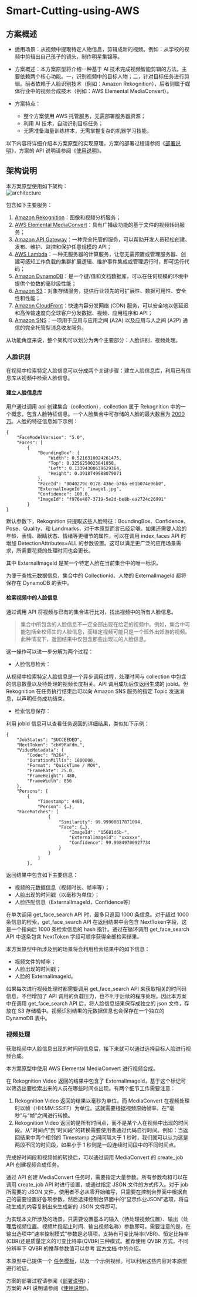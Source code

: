 # Smart-Cutting-using-AWS

## 方案概述

- 适用场景：从视频中提取特定人物信息，剪辑成新的视频。例如：从学校的视频中剪辑出自己孩子的镜头，制作明星集锦等。

- 方案概述：本方案原型将介绍一种基于 AI 技术完成视频智能剪辑的方法。主要依赖两个核心功能。一，识别视频中的目标人物；二，针对目标任务进行剪辑。前者依赖于人脸识别技术（例如：Amazon Rekognition），后者则属于媒体行业中的视频合成技术（例如：AWS Elemental MediaConvert）。

- 方案特点：
	- 整个方案使用 AWS 托管服务，无需部署服务器资源；
	- 利用 AI 技术，自动识别目标任务；
	- 无需准备海量训练样本，无需掌握复杂的机器学习技能。

以下内容将详细介绍本方案原型的实现原理，方案的部署过程请参阅《[部署说明](SmartCutting-deploy-CHN)》，方案的 API 说明请参阅《[使用说明](SmartCutting-usage-CHN)》。

## 架构说明

本方案原型使用如下架构：  
![architecture](png/00-architecture.png "architecture")

包含如下主要服务：

1. [Amazon Rekognition](https://aws.amazon.com/cn/rekognition/)：图像和视频分析服务；
2. [AWS Elemental MediaConvert](https://aws.amazon.com/cn/mediaconvert/)：具有广播级功能的基于文件的视频转码服务；
3. [Amazon API Gateway](https://aws.amazon.com/cn/api-gateway/)：一种完全托管的服务，可以帮助开发人员轻松创建、发布、维护、监控和保护任意规模的 API；
4. [AWS Lambda](https://aws.amazon.com/cn/lambda/)：一种无服务器的计算服务，让您无需预置或管理服务器、创建可感知工作负载的集群扩展逻辑、维护事件集成或管理运行时，即可运行代码；
5. [Amazon DynamoDB](https://aws.amazon.com/cn/dynamodb/)：是一个键/值和文档数据库，可以在任何规模的环境中提供个位数的毫秒级性能；
6. [Amazon S3](https://aws.amazon.com/cn/s3/)：对象存储服务，提供行业领先的可扩展性、数据可用性、安全性和性能；
7. [Amazon CloudFront](https://aws.amazon.com/cn/cloudfront/)：快速内容分发网络 (CDN) 服务，可以安全地以低延迟和高传输速度向全球客户分发数据、视频、应用程序和 API；
8. [Amazon SNS](https://aws.amazon.com/cn/sns/)：一项用于应用与应用之间 (A2A) 以及应用与人之间 (A2P) 通信的完全托管型消息收发服务。

从功能角度来说，整个架构可以划分为两个主要部分：人脸识别，视频处理。

### 人脸识别
在视频中检索特定人脸信息可以分成两个关键步骤：建立人脸信息库，利用已有信息库从视频中检索人脸信息。

#### 建立人脸信息库  

用户通过调用 api 创建集合（collection），collection 属于 Rekognition 中的一个概念，包含人脸特征信息。一个人脸集合中可存储的人脸的最大数目为 [2000 万](https://docs.aws.amazon.com/zh_cn/rekognition/latest/dg/limits.html#quotas)。人脸的特征信息如下示例：

```
{
    "FaceModelVersion": "5.0",
    "Faces": [
        {
            "BoundingBox": {
                "Width": 0.5216310024261475,
                "Top": 0.3256250023841858,
                "Left": 0.13394300639629364,
                "Height": 0.3918749988079071
            },
            "FaceId": "0040279c-0178-436e-b70a-e61b074e96b0",
            "ExternalImageId": "image1.jpg",
            "Confidence": 100.0,
            "ImageId": "f976e487-3719-5e2d-be8b-ea2724c26991"
        }
}
```

默认参数下，Rekognition 只提取这些人脸特征：BoundingBox、Confidence、Pose、Quality、和 Landmarks，对于本原型而言已经足够。如果还需要人脸的年龄、表情、眼睛状态、情绪等更细节的属性，可以在调用 index_faces API 时增加 DetectionAttributes=ALL 的参数设置。这可以满足更广泛的应用场景需求，所需要花费的处理时间也会更长。

其中 ExternalImageId 是某一个特定人脸在当前集合中的唯一标识。

为便于查找元数据信息，集合中的 CollectionId、人物的 ExternalImageId 都将保存在 DynamoDB 的表中。

#### 检索视频中的人脸信息

通过调用 API 将视频与已有的集合进行比对，找出视频中的所有人脸信息。
>集合中所包含的人脸信息不一定全部出现在给定的视频中。例如，集合中可能包括全校师生的人脸信息，而给定视频可能只是一个班外出郊游的视频。此种情况下，返回结果中仅包含那些出现过的人脸信息。

这一操作可以进一步分解为两个过程：

- 人脸信息检索：

从视频中检索特定人脸信息是一个异步调用过程，处理时间与 collection 中包含的信息数量以及待处理的视频长度相关。API 调用成功后仅返回生成的 jobId。但 Rekognition 在任务执行结束后可以向 Amazon SNS 服务的指定 Topic 发送消息，以声明任务成功结束。

- 检索信息保存：

利用 jobId 信息可以查看任务返回的详细结果，类似如下示例：

```
{
    "JobStatus": "SUCCEEDED",
    "NextToken": "cbV9RaFdm…",
    "VideoMetadata": {
        "Codec": "h264",
        "DurationMillis": 1800000,
        "Format": "QuickTime / MOV",
        "FrameRate": 25.0,
        "FrameHeight": 480,
        "FrameWidth": 856
    },
    "Persons": [
        {
            "Timestamp": 4480,
            "Person": {…},
	"FaceMatches": [
                {
                    "Similarity": 99.99900817871094,
                    "Face": {…},
                        "ImageId": "15681d6b-",
                        "ExternalImageId": "xxxxxx",
                        "Confidence": 99.99849700927734
                    }
                }
            ]
        },
```

返回结果中包含如下主要信息：

-	视频的元数据信息（视频时长、帧率等）；
-	人脸出现的时间戳（以毫秒为单位）；
-	人脸匹配信息（ExternalImageId，Confidence等）

在单次调用 get_face_search API 时，最多只返回 1000 条信息。对于超过 1000 条信息的检索，get_face_search API 在返回结果中会包含 NextToken字段，这是一个指向后 1000 条检索信息的 hash 指针。通过在循环调用 get_face_search API 中逐条包含 NextToken 字段可顺序获得全部检索结果。

本方案原型中所涉及到的场景将会利用检索结果中的如下信息：

-	视频文件的帧率；
-	人脸出现的时间戳；
-	人脸的 ExternalImageId。

如果每次进行视频处理时都需要调用 get_face_search API 来获取相关的时间码信息，不但增加了 API 调用的负载压力，也不利于后续的程序处理。因此本方案中在调用 get_face_search API 后，将人脸信息结果保存成独立的 json 文件，存放在 S3 存储桶中。视频识别结果的元数据信息也会保存在一个独立的 DynamoDB 表中。

### 视频处理

获取视频中人脸信息出现的时间码信息后，接下来就可以通过选择目标人脸进行视频合成。

本方案原型中使用 AWS Elemental MediaConvert 进行视频合成。

在 Rekognition Video 返回的结果中包含了 ExternalImageId，基于这个标记可以筛选出要检索出来的人员在哪些时间点出现。有两个细节工作需要注意：

1. Rekognition Video 返回的结果以毫秒为单位，而 MediaConvert 在视频处理时以帧（HH:MM:SS:FF）为单位。这就需要根据视频原始帧率，在“毫秒”与“帧”之间进行转换。
2. Rekognition Video 返回的是所有时间点，而不是某个人在视频中出现的时间段。从“时间点”到“时间段”的转换需要使用者通过代码自行时间。例如：当返回结果中两个相邻的 Timestamp 之间间隔大于 1 秒时，我们就可以认为这是两段不同的时间段，如果小于 1 秒则是一段连续时间段中的不同时间点。

完成好时间段和视频帧的转换后，可以通过调用 MediaConvert 的 create_job API 创建视频合成任务。

通过 API 创建 MediaConvert 任务时，需要指定大量参数。所有参数均和可以在调用 create_job API 时进行设置，或通过指定 JSON 文件的方式传入。对于 job 所需要的 JSON 文件，使用者不必从零开始编写，只需要在控制台界面中根据自己的需要设置好各项参数，然后选择控制台界面中的“显示作业JSON”选项，将自动生成的内容复制出来生成新的 JSON 文件即可。

为实现本文所涉及的场景，只需要设置基本的输入（待处理视频位置）、输出（处理后视频位置、视频片段起止时间、输出视频名称）参数即可。需要注意的是，在输出选项中“速率控制模式”参数是必填项，支持有可变比特率(VBR)、恒定比特率(CBR)还是质量定义的可变比特率(QVBR)三种模式。推荐使用 QVBR 方式，不同分辨率下 QVBR 的推荐参数值可以参考 [官方文档](https://docs.aws.amazon.com/zh_cn/mediaconvert/latest/ug/cbr-vbr-qvbr.html#qvbr-guidelines) 中的介绍。

本原型中已提供一个 [任务模板](resources/job-template.json)，以及一个示例视频。可以利用这些内容对本原型进行验证。

方案的部署过程请参阅《[部署说明](SmartCutting-deploy-CHN)》；  
方案的 API 说明请参阅《[使用说明](SmartCutting-usage-CHN)》。
